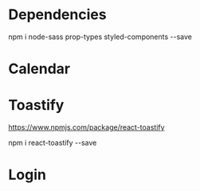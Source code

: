 # Dependencies

npm i node-sass prop-types styled-components --save

# Calendar

# Toastify

https://www.npmjs.com/package/react-toastify

npm i react-toastify --save

# Login